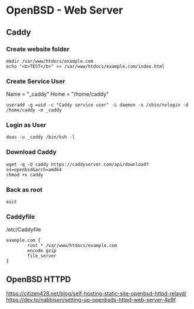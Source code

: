 # OpenBSD - Web Server

## Caddy

### Create website folder

```
mkdir /var/www/htdocs/example.com
echo "<b>TEST</b>" >> /var/www/htdocs/example.com/index.html
```

### Create Service User

Name = "_caddy" Home = "/home/caddy"
```
useradd -g =uid -c "Caddy service user" -L daemon -s /sbin/nologin -d /home/caddy -m _caddy
```

### Login as User

```
doas -u _caddy /bin/ksh -l
```

### Download Caddy

```
wget -q -O caddy https://caddyserver.com/api/download?os=openbsd&arch=amd64
chmod +x caddy
```

### Back as root

```
exit
```

### Caddyfile

/etc/Caddyfile

```
example.com {
        root * /var/www/htdocs/example.com
        encode gzip
        file_server
}
```

## OpenBSD HTTPD
https://citizen428.net/blog/self-hosting-static-site-openbsd-httpd-relayd/
https://dev.to/nabbisen/setting-up-openbsds-httpd-web-server-4p9f
